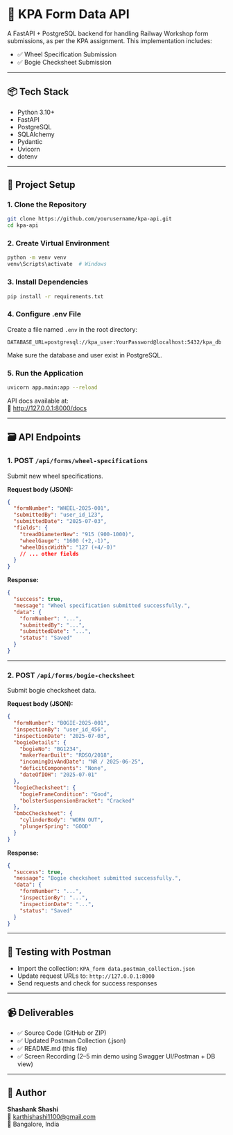 # 🚆 KPA Form Data API

A FastAPI + PostgreSQL backend for handling Railway Workshop form submissions, as per the KPA assignment. This implementation includes:

- ✅ Wheel Specification Submission
- ✅ Bogie Checksheet Submission

---

## 📦 Tech Stack

- Python 3.10+
- FastAPI
- PostgreSQL
- SQLAlchemy
- Pydantic
- Uvicorn
- dotenv

---

## 🔧 Project Setup

### 1. Clone the Repository

```bash
git clone https://github.com/yourusername/kpa-api.git
cd kpa-api
```

### 2. Create Virtual Environment

```bash
python -m venv venv
venv\Scripts\activate  # Windows
```

### 3. Install Dependencies

```bash
pip install -r requirements.txt
```

### 4. Configure .env File

Create a file named `.env` in the root directory:

```env
DATABASE_URL=postgresql://kpa_user:YourPassword@localhost:5432/kpa_db
```

Make sure the database and user exist in PostgreSQL.

### 5. Run the Application

```bash
uvicorn app.main:app --reload
```

API docs available at:  
📄 http://127.0.0.1:8000/docs

---

## 🗃 API Endpoints

### 1. POST `/api/forms/wheel-specifications`

Submit new wheel specifications.

**Request body (JSON):**
```json
{
  "formNumber": "WHEEL-2025-001",
  "submittedBy": "user_id_123",
  "submittedDate": "2025-07-03",
  "fields": {
    "treadDiameterNew": "915 (900-1000)",
    "wheelGauge": "1600 (+2,-1)",
    "wheelDiscWidth": "127 (+4/-0)"
    // ... other fields
  }
}
```

**Response:**
```json
{
  "success": true,
  "message": "Wheel specification submitted successfully.",
  "data": {
    "formNumber": "...",
    "submittedBy": "...",
    "submittedDate": "...",
    "status": "Saved"
  }
}
```

---

### 2. POST `/api/forms/bogie-checksheet`

Submit bogie checksheet data.

**Request body (JSON):**
```json
{
  "formNumber": "BOGIE-2025-001",
  "inspectionBy": "user_id_456",
  "inspectionDate": "2025-07-03",
  "bogieDetails": {
    "bogieNo": "BG1234",
    "makerYearBuilt": "RDSO/2018",
    "incomingDivAndDate": "NR / 2025-06-25",
    "deficitComponents": "None",
    "dateOfIOH": "2025-07-01"
  },
  "bogieChecksheet": {
    "bogieFrameCondition": "Good",
    "bolsterSuspensionBracket": "Cracked"
  },
  "bmbcChecksheet": {
    "cylinderBody": "WORN OUT",
    "plungerSpring": "GOOD"
  }
}
```

**Response:**
```json
{
  "success": true,
  "message": "Bogie checksheet submitted successfully.",
  "data": {
    "formNumber": "...",
    "inspectionBy": "...",
    "inspectionDate": "...",
    "status": "Saved"
  }
}
```

---

## 🧪 Testing with Postman

- Import the collection: `KPA_form data.postman_collection.json`
- Update request URLs to: `http://127.0.0.1:8000`
- Send requests and check for success responses

---

## 📹 Deliverables

- ✅ Source Code (GitHub or ZIP)
- ✅ Updated Postman Collection (.json)
- ✅ README.md (this file)
- ✅ Screen Recording (2–5 min demo using Swagger UI/Postman + DB view)

---

## 👤 Author

**Shashank Shashi**  
📧 [karthishashi1100@gmail.com](mailto:karthishashi1100@gmail.com)  
📍 Bangalore, India
